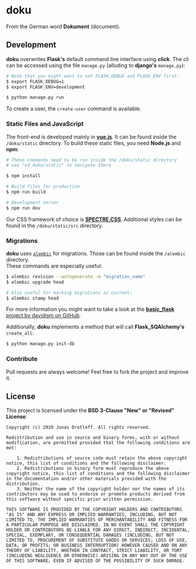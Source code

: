 # doku

From the German word **Dokument** (document).

## Development

**doku** overwrites **Flask's** default command line interface using **click**.
The cli can be accessed using the file `manage.py` (alluding to **django's** `manage.py`):

```bash
# Note that you might want to set FLASK_DEBUG and FLASK_ENV first:
$ export FLASK_DEBUG=1
$ export FLASK_ENV=development

$ python manage.py run
```

To create a user, the `create-user` command is available.

### Static Files and JavaScript

The front-end is developed mainly in [**vue.js**](https://vuejs.org/). It can be found inside the `/doku/static` directory.
To build these static files, you need **Node.js** and **npm**:

```bash
# These commands need to be run inside the /doku/static directory
# use "cd doku/static" to navigate there

$ npm install

# Build files for production
$ npm run build

# Development server
$ npm run dev
```

Our CSS framework of choice is [**SPECTRE.CSS**](https://picturepan2.github.io/spectre/).
Additional styles can be found in the `/doku/static/src` directory.

### Migrations

**doku** uses [`alembic`](https://alembic.sqlalchemy.org/) for migrations. Those can be found inside the
`/alembic` directory.  
These commands are especially useful:

```bash
$ alembic revision --autogenerate -m "migration_name"
$ alembic upgrade head

# Also useful for marking migrations as current:
$ alembic stamp head
```

For more information you might want to take a look at the [**basic_flask** project
by davidism on GitHub](https://github.com/davidism/basic_flask).

Additionally, **doku** implements a method that will call **Flask_SQAlchemy's** `create_all`:

```bash
$ python manage.py init-db
```

### Contribute

Pull requests are always welcome! Feel free to fork the project and improve it.

## License

This project is licensed under the **BSD 3-Clause "New" or "Revised" License**:

    Copyright (c) 2020 Jonas Drotleff. All rights reserved.

    Redistribution and use in source and binary forms, with or without modification, are permitted provided that the following conditions are met:

        1. Redistributions of source code must retain the above copyright notice, this list of conditions and the following disclaimer.
        2. Redistributions in binary form must reproduce the above copyright notice, this list of conditions and the following disclaimer in the documentation and/or other materials provided with the distribution.
        3. Neither the name of the copyright holder nor the names of its contributors may be used to endorse or promote products derived from this software without specific prior written permission.

    THIS SOFTWARE IS PROVIDED BY THE COPYRIGHT HOLDERS AND CONTRIBUTORS "AS IS" AND ANY EXPRESS OR IMPLIED WARRANTIES, INCLUDING, BUT NOT LIMITED TO, THE IMPLIED WARRANTIES OF MERCHANTABILITY AND FITNESS FOR A PARTICULAR PURPOSE ARE DISCLAIMED. IN NO EVENT SHALL THE COPYRIGHT HOLDER OR CONTRIBUTORS BE LIABLE FOR ANY DIRECT, INDIRECT, INCIDENTAL, SPECIAL, EXEMPLARY, OR CONSEQUENTIAL DAMAGES (INCLUDING, BUT NOT LIMITED TO, PROCUREMENT OF SUBSTITUTE GOODS OR SERVICES; LOSS OF USE, DATA, OR PROFITS; OR BUSINESS INTERRUPTION) HOWEVER CAUSED AND ON ANY THEORY OF LIABILITY, WHETHER IN CONTRACT, STRICT LIABILITY, OR TORT (INCLUDING NEGLIGENCE OR OTHERWISE) ARISING IN ANY WAY OUT OF THE USE OF THIS SOFTWARE, EVEN IF ADVISED OF THE POSSIBILITY OF SUCH DAMAGE.
